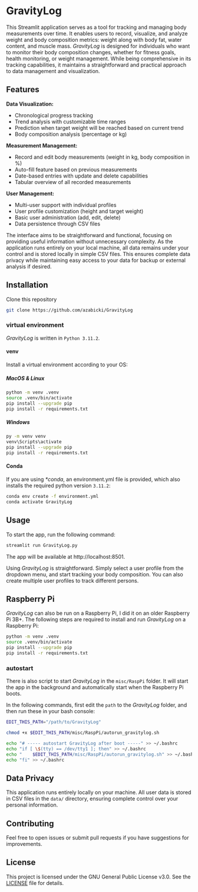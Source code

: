 # GravityLog

This Streamlit application serves as a tool for tracking and managing body measurements over time. It enables users to record, visualize, and analyze weight and body composition metrics: weight along with body fat, water content, and muscle mass. _GravityLog_ is designed for individuals who want to monitor their body composition changes, whether for fitness goals, health monitoring, or weight management. While being comprehensive in its tracking capabilities, it maintains a straightforward and practical approach to data management and visualization.

## Features

**Data Visualization:**
- Chronological progress tracking
- Trend analysis with customizable time ranges
- Prediction when target weight will be reached based on current trend
- Body composition analysis (percentage or kg)

**Measurement Management:**
- Record and edit body measurements (weight in kg, body composition in %)
- Auto-fill feature based on previous measurements
- Date-based entries with update and delete capabilities
- Tabular overview of all recorded measurements

**User Management:**
- Multi-user support with individual profiles
- User profile customization (height and target weight)
- Basic user administration (add, edit, delete)
- Data persistence through CSV files

The interface aims to be straightforward and functional, focusing on providing useful information without unnecessary complexity. As the application runs entirely on your local machine, all data remains under your control and is stored locally in simple CSV files. This ensures complete data privacy while maintaining easy access to your data for backup or external analysis if desired.

## Installation

Clone this repository

```bash
git clone https://github.com/azabicki/GravityLog
```

### virtual environment

_GravityLog_ is written in `Python 3.11.2`.

#### venv
Install a virtual environment according to your OS:

##### MacOS & Linux

```bash
python -m venv .venv
source .venv/bin/activate
pip install --upgrade pip
pip install -r requirements.txt
```

##### Windows

```bash
py -m venv venv
venv\Scripts\activate
pip install --upgrade pip
pip install -r requirements.txt
```

#### Conda

If you are using _*conda_, an environment.yml file is provided, which also installs the required python version `3.11.2`:

```bash
conda env create -f environment.yml
conda activate GravityLog
```

## Usage

To start the app, run the following command:

```bash
streamlit run GravityLog.py
```

The app will be available at http://localhost:8501.

Using _GravityLog_ is straightforward. Simply select a user profile from the dropdown menu, and start tracking your body composition. You can also create multiple user profiles to track different persons.

## Raspberry Pi

_GravityLog_ can also be run on a Raspberry Pi, I did it on an older Raspberry Pi 3B+. The following steps are required to install and run _GravityLog_ on a Raspberry Pi:

```bash
python -m venv .venv
source .venv/bin/activate
pip install --upgrade pip
pip install -r requirements.txt
```

### autostart

There is also script to start _GravityLog_ in the `misc/RaspPi` folder. It will start the app in the background and automatically start when the Raspberry Pi boots.

In the following commands, first edit the `path` to the _GravityLog_ folder, and then run these in your bash console:

```bash
EDIT_THIS_PATH="/path/to/GravityLog"

chmod +x $EDIT_THIS_PATH/misc/RaspPi/autorun_gravitylog.sh

echo "# ----- autostart GravityLog after boot -----" >> ~/.bashrc
echo "if [ \$(tty) == /dev/tty1 ]; then" >> ~/.bashrc
echo "    $EDIT_THIS_PATH/misc/RaspPi/autorun_gravitylog.sh" >> ~/.bashrc
echo "fi" >> ~/.bashrc
```

## Data Privacy

This application runs entirely locally on your machine. All user data is stored in CSV files in the `data/` directory, ensuring complete control over your personal information.

## Contributing

Feel free to open issues or submit pull requests if you have suggestions for improvements.

## License

This project is licensed under the GNU General Public License v3.0. See the [LICENSE](LICENSE) file for details.
